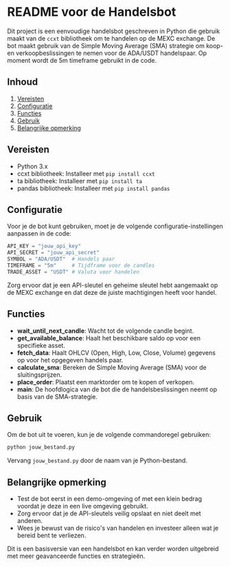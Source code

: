 # README voor de Handelsbot

Dit project is een eenvoudige handelsbot geschreven in Python die gebruik maakt van de `ccxt` bibliotheek om te handelen op de MEXC exchange. De bot maakt gebruik van de Simple Moving Average (SMA) strategie om koop- en verkoopbeslissingen te nemen voor de ADA/USDT handelspaar. Op moment wordt de 5m timeframe gebruikt in de code.

## Inhoud

1. [Vereisten](#vereisten)
2. [Configuratie](#configuratie)
3. [Functies](#functies)
4. [Gebruik](#gebruik)
5. [Belangrijke opmerking](#belangrijke-opmerking)

## Vereisten

- Python 3.x
- ccxt bibliotheek: Installeer met `pip install ccxt`
- ta bibliotheek: Installeer met `pip install ta`
- pandas bibliotheek: Installeer met `pip install pandas`

## Configuratie

Voor je de bot kunt gebruiken, moet je de volgende configuratie-instellingen aanpassen in de code:

```python
API_KEY = "jouw_api_key"
API_SECRET = "jouw_api_secret"
SYMBOL = "ADA/USDT"  # Handels paar
TIMEFRAME = "5m"     # Tijdframe voor de candles
TRADE_ASSET = "USDT" # Valuta voor handelen
```

Zorg ervoor dat je een API-sleutel en geheime sleutel hebt aangemaakt op de MEXC exchange en dat deze de juiste machtigingen heeft voor handel.

## Functies

- **wait_until_next_candle**: Wacht tot de volgende candle begint.
- **get_available_balance**: Haalt het beschikbare saldo op voor een specifieke asset.
- **fetch_data**: Haalt OHLCV (Open, High, Low, Close, Volume) gegevens op voor het opgegeven handels paar.
- **calculate_sma**: Bereken de Simple Moving Average (SMA) voor de sluitingsprijzen.
- **place_order**: Plaatst een marktorder om te kopen of verkopen.
- **main**: De hoofdlogica van de bot die de handelsbeslissingen neemt op basis van de SMA-strategie.

## Gebruik

Om de bot uit te voeren, kun je de volgende commandoregel gebruiken:

```bash
python jouw_bestand.py
```

Vervang `jouw_bestand.py` door de naam van je Python-bestand.

## Belangrijke opmerking

- Test de bot eerst in een demo-omgeving of met een klein bedrag voordat je deze in een live omgeving gebruikt.
- Zorg ervoor dat je de API-sleutels veilig opslaat en niet deelt met anderen.
- Wees je bewust van de risico's van handelen en investeer alleen wat je bereid bent te verliezen.

Dit is een basisversie van een handelsbot en kan verder worden uitgebreid met meer geavanceerde functies en strategieën.